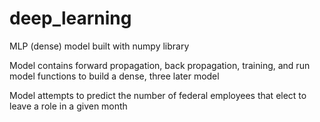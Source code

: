 # deep_learning
MLP (dense) model built with numpy library 

Model contains forward propagation, back propagation, training, and run model functions to build a dense, three later model

Model attempts to predict the number of federal employees that elect to leave a role in a given month


